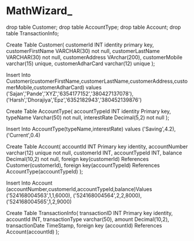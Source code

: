 # MathWizard_

drop table Customer;
drop table AccountType;
drop table Account;
drop table TransactionInfo;


Create Table Customer(
customerId INT identity primary key,
customerFirstName VARCHAR(30) not null,
customerLastName VARCHAR(30) not null,
customerAddress VArchar(200),
customerMobile varchar(15) unique,
customerAdharCard  varchar(12) unique
);

Insert Into Customer(customerFirstName,customerLastName,customerAddress,customerMobile,customerAdharCard) values
('Sajan','Pande','XYZ','6354177152','380427137078'),
('Harsh','Dhorajiya','Epz','6352182943','380452139876')

Create Table AccountType(
accountTypeId INT identity Primary key,
typeName Varchar(50) not null,
interestRate Decimal(5,2) not null
);

Insert Into AccountType(typeName,interestRate) values
('Saving',4.2),
('Current',0.4)

Create Table Account(
accountId INT Primary key identity,
accountNumber varchar(12) unique not null,
customerId INT,
accountTypeId INT,
balance Decimal(10,2) not null,
foreign key(customerId) References Customer(customerId),
foreign key(accountTypeId) References AccountType(accountTypeId)
);

Insert Into Account (accountNumber,customerId,accountTypeId,balance)Values
('524168004563',1,1,6000),
('524168004564',2,2,8000),
('524168004565',1,2,9000)

Create Table TransactionInfo(
transactionID INT Primary key identity,
accountId INT,
transactionType varchar(50),
amount Decimal(10,2),
transactionDate TimeStamp,
foreign key (accountId) References Account(accountId)
);


















































































































































